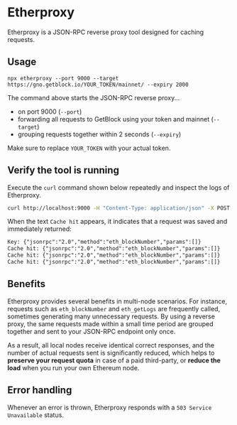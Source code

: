 # Etherproxy

Etherproxy is a JSON-RPC reverse proxy tool designed for caching requests.

## Usage

```
npx etherproxy --port 9000 --target https://gno.getblock.io/YOUR_TOKEN/mainnet/ --expiry 2000
```

The command above starts the JSON-RPC reverse proxy...

-   on port 9000 (`--port`)
-   forwarding all requests to GetBlock using your token and mainnet (`--target`)
-   grouping requests together within 2 seconds (`--expiry`)

Make sure to replace `YOUR_TOKEN` with your actual token.

## Verify the tool is running

Execute the `curl` command shown below repeatedly and inspect the logs of Etherproxy.

```sh
curl http://localhost:9000 -H "Content-Type: application/json" -X POST --data '{"jsonrpc":"2.0","method":"eth_blockNumber","params":[],"id":1}'
```

When the text `Cache hit` appears, it indicates that a request was saved and immediately returned:

```txt
Key: {"jsonrpc":"2.0","method":"eth_blockNumber","params":[]}
Cache hit: {"jsonrpc":"2.0","method":"eth_blockNumber","params":[]}
Cache hit: {"jsonrpc":"2.0","method":"eth_blockNumber","params":[]}
Cache hit: {"jsonrpc":"2.0","method":"eth_blockNumber","params":[]}
```

## Benefits

Etherproxy provides several benefits in multi-node scenarios. For instance, requests such as `eth_blockNumber` and `eth_getLogs` are frequently called, sometimes generating many unnecessary requests. By using a reverse proxy, the same requests made within a small time period are grouped together and sent to your JSON-RPC endpoint only once.

As a result, all local nodes receive identical correct responses, and the number of actual requests sent is significantly reduced, which helps to **preserve your request quota** in case of a paid third-party, or **reduce the load** when you run your own Ethereum node.

## Error handling

Whenever an error is thrown, Etherproxy responds with a `503 Service Unavailable` status.
